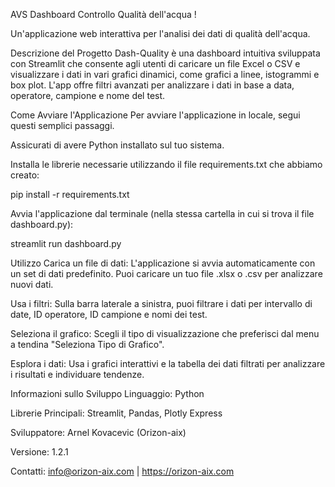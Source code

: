 AVS Dashboard Controllo Qualità dell'acqua ! 


Un'applicazione web interattiva per l'analisi dei dati di qualità dell'acqua.

Descrizione del Progetto
Dash-Quality è una dashboard intuitiva sviluppata con Streamlit che consente agli utenti di caricare un file Excel o CSV e visualizzare i dati in vari grafici dinamici, come grafici a linee, istogrammi e box plot. L'app offre filtri avanzati per analizzare i dati in base a data, operatore, campione e nome del test.

Come Avviare l'Applicazione
Per avviare l'applicazione in locale, segui questi semplici passaggi.

Assicurati di avere Python installato sul tuo sistema.

Installa le librerie necessarie utilizzando il file requirements.txt che abbiamo creato:

pip install -r requirements.txt

Avvia l'applicazione dal terminale (nella stessa cartella in cui si trova il file dashboard.py):

streamlit run dashboard.py

Utilizzo
Carica un file di dati: L'applicazione si avvia automaticamente con un set di dati predefinito. Puoi caricare un tuo file .xlsx o .csv per analizzare nuovi dati.

Usa i filtri: Sulla barra laterale a sinistra, puoi filtrare i dati per intervallo di date, ID operatore, ID campione e nomi dei test.

Seleziona il grafico: Scegli il tipo di visualizzazione che preferisci dal menu a tendina "Seleziona Tipo di Grafico".

Esplora i dati: Usa i grafici interattivi e la tabella dei dati filtrati per analizzare i risultati e individuare tendenze.

Informazioni sullo Sviluppo
Linguaggio: Python

Librerie Principali: Streamlit, Pandas, Plotly Express

Sviluppatore: Arnel Kovacevic (Orizon-aix)

Versione: 1.2.1

Contatti: info@orizon-aix.com | https://orizon-aix.com
